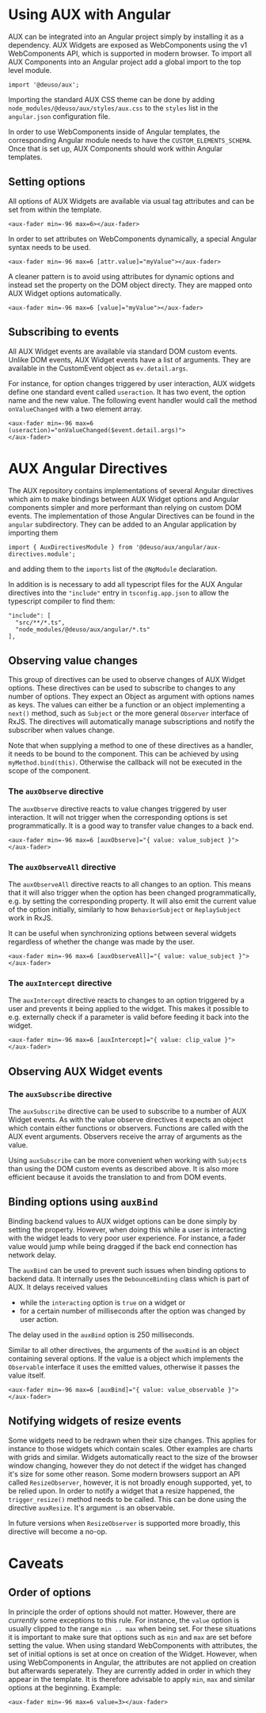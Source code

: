 # Using AUX with Angular

AUX can be integrated into an Angular project simply by installing it as a
dependency. AUX Widgets are exposed as WebComponents using the v1 WebComponents API, which
is supported in modern browser. To import all AUX Components into an Angular
project add a global import to the top level module.

    import '@deuso/aux';

Importing the standard AUX CSS theme can be done by adding
`node_modules/@deuso/aux/styles/aux.css` to the `styles` list in the
`angular.json` configuration file.

In order to use WebComponents inside of Angular templates, the corresponding Angular
module needs to have the `CUSTOM_ELEMENTS_SCHEMA`. Once that is set up, AUX
Components should work within Angular templates.

## Setting options

All options of AUX Widgets are available via usual tag attributes and can be set
from within the template.

    <aux-fader min=-96 max=6></aux-fader>

In order to set attributes on WebComponents dynamically, a special Angular
syntax needs to be used.

    <aux-fader min=-96 max=6 [attr.value]="myValue"></aux-fader>

A cleaner pattern is to avoid using attributes for dynamic options and
instead set the property on the DOM object directy. They are mapped onto AUX
Widget options automatically.

    <aux-fader min=-96 max=6 [value]="myValue"></aux-fader>

## Subscribing to events

All AUX Widget events are available via standard DOM custom events. Unlike DOM
events, AUX Widget events have a list of arguments. They are available in the
CustomEvent object as `ev.detail.args`.

For instance, for option changes triggered by user interaction, AUX widgets define
one standard event called `useraction`. It has two event, the option name and
the new value. The following event handler would call the method
`onValueChanged` with a two element array.

    <aux-fader min=-96 max=6 (useraction)="onValueChanged($event.detail.args)">
    </aux-fader>

# AUX Angular Directives

The AUX repository contains implementations of several Angular directives which
aim to make bindings between AUX Widget options and Angular components simpler
and more performant than relying on custom DOM events. The implementation of
those Angular Directives can be found in the `angular` subdirectory. They can be
added to an Angular application by importing them

    import { AuxDirectivesModule } from '@deuso/aux/angular/aux-directives.module';

and adding them to the `imports` list of the `@NgModule` declaration.

In addition is is necessary to add all typescript files for the AUX Angular
directives into the `"include"` entry in `tsconfig.app.json` to allow the
typescript compiler to find them:

    "include": [
      "src/**/*.ts",
      "node_modules/@deuso/aux/angular/*.ts"
    ],

## Observing value changes

This group of directives can be used to observe changes of AUX Widget options.
These directives can be used to subscribe to changes to any number of options.
They expect an Object as argument with options names as keys. The values can
either be a function or an object implementing a `next()` method, such as
`Subject` or the more general `Observer` interface of RxJS.
The directives will automatically manage subscriptions and notify the
subscriber when values change.

Note that when supplying a method to one of these directives as a handler, it
needs to be bound to the component. This can be achieved by using
`myMethod.bind(this)`. Otherwise the callback will not be executed in the scope
of the component.

### The `auxObserve` directive

The `auxObserve` directive reacts to value changes triggered by user
interaction. It will not trigger when the corresponding options is set
programmatically. It is a good way to transfer value changes to a back end.

    <aux-fader min=-96 max=6 [auxObserve]="{ value: value_subject }">
    </aux-fader>

### The `auxObserveAll` directive

The `auxObserveAll` directive reacts to all changes to an option. This means
that it will also trigger when the option has been changed programmatically,
e.g. by setting the corresponding property. It will also emit the current value
of the option initially, similarly to how `BehaviorSubject` or `ReplaySubject`
work in RxJS.

It can be useful when synchronizing options between several widgets regardless
of whether the change was made by the user.

    <aux-fader min=-96 max=6 [auxObserveAll]="{ value: value_subject }">
    </aux-fader>

### The `auxIntercept` directive

The `auxIntercept` directive reacts to changes to an option triggered by a user
and prevents it being applied to the widget. This makes it possible to e.g.
externally check if a parameter is valid before feeding it back into the widget.

    <aux-fader min=-96 max=6 [auxIntercept]="{ value: clip_value }">
    </aux-fader>

## Observing AUX Widget events

### The `auxSubscribe` directive

The `auxSubscribe` directive can be used to subscribe to a number of AUX Widget
events. As with the value observe directives it expects an object which contain
either functions or observers. Functions are called with the AUX event
arguments. Observers receive the array of arguments as the value.

Using `auxSubscribe` can be more convenient when working with `Subject`s than
using the DOM custom events as described above. It is also more efficient
because it avoids the translation to and from DOM events.

## Binding options using `auxBind`

Binding backend values to AUX widget options can be done simply by setting the
property. However, when doing this while a user is interacting with the widget
leads to very poor user experience. For instance, a fader value would jump while
being dragged if the back end connection has network delay.

The `auxBind` can be used to prevent such issues when binding options to backend
data. It internally uses the `DebounceBinding` class which is part of AUX. It
delays received values

* while the `interacting` option is `true` on a widget or
* for a certain number of milliseconds after the option was changed by user
  action.

The delay used in the `auxBind` option is 250 milliseconds.

Similar to all other directives, the arguments of the `auxBind` is an object
containing several options. If the value is a object which implements the
`Observable` interface it uses the emitted values, otherwise it passes the value
itself.

    <aux-fader min=-96 max=6 [auxBind]="{ value: value_observable }">
    </aux-fader>

## Notifying widgets of resize events

Some widgets need to be redrawn when their size changes. This applies for
instance to those widgets which contain scales. Other examples are charts with
grids and similar. Widgets automatically react to the size of the browser window
changing, however they do not detect if the widget has changed it's size for
some other reason. Some modern browsers support an API called `ResizeObserver`,
however, it is not broadly enough supported, yet, to be relied upon. In order to
notify a widget that a resize happened, the `trigger_resize()` method needs to
be called. This can be done using the directive `auxResize`. It's argument is an
observable.

In future versions when `ResizeObserver` is supported more broadly, this directive
will become a no-op.

# Caveats

## Order of options

In principle the order of options should not matter. However, there are
*currently* some exceptions to this rule. For instance, the `value` option is
usually clipped to the range `min .. max` when being set. For these situations
it is important to make sure that options such as `min` and `max` are set before
setting the value. When using standard WebComponents with attributes, the set of
initial options is set at once on creation of the Widget. However, when using
WebComponents in Angular, the attributes are not applied on creation but
afterwards seperately. They are currently added in order in which they appear in
the template. It is therefore advisable to apply `min`, `max` and similar
options at the beginning. Example:

    <aux-fader min=-96 max=6 value=3></aux-fader>

